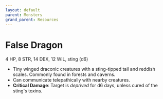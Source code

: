 ```yaml
---
layout: default
parent: Monsters
grand_parent: Resources
---
```


# False Dragon

4 HP, 8 STR, 14 DEX, 12 WIL, sting (d6)

- Tiny winged draconic creatures with a sting-tipped tail and reddish scales. Commonly found in forests and caverns.
- Can communicate telepathically with nearby creatures.
- **Critical Damage**: Target is _deprived_ for d6 days, unless cured of the sting's toxins.
